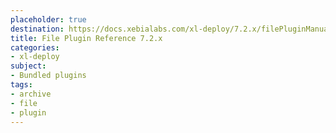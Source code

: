 ```yaml
---
placeholder: true
destination: https://docs.xebialabs.com/xl-deploy/7.2.x/filePluginManual.html
title: File Plugin Reference 7.2.x
categories:
- xl-deploy
subject:
- Bundled plugins
tags:
- archive
- file
- plugin
---
```

